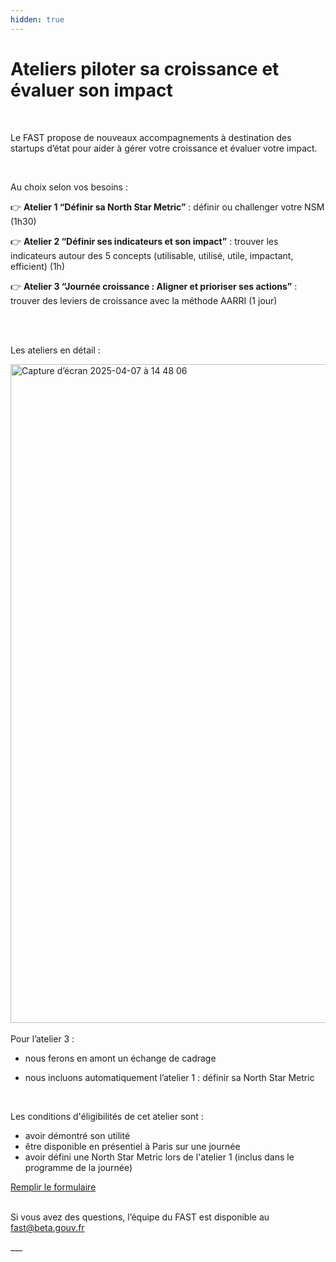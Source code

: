 ```yaml
---
hidden: true
---
```


# Ateliers piloter sa croissance et évaluer son impact

</br>

Le FAST propose de nouveaux accompagnements à destination des startups d’état pour aider à gérer votre croissance et évaluer votre impact.

</br>

Au choix selon vos besoins :

👉 **Atelier 1 “Définir sa North Star Metric”** : définir ou challenger votre NSM (1h30)

👉 **Atelier 2 “Définir ses indicateurs et son impact”** : trouver les indicateurs autour des 5 concepts (utilisable, utilisé, utile, impactant, efficient) (1h)

👉 **Atelier 3 “Journée croissance : Aligner et prioriser ses actions”** : trouver des leviers de croissance avec la méthode AARRI (1 jour)

</br>

</br>

Les ateliers en détail :

<img width="1054" alt="Capture d’écran 2025-04-07 à 14 48 06" src="https://github.com/user-attachments/assets/45ae7562-db09-47f5-933b-e86acbf21dc7" />



</br>

</br>
Pour l’atelier 3 :

- nous ferons en amont un échange de cadrage

- nous incluons automatiquement l’atelier 1 : définir sa North Star Metric
</br>


Les conditions d'éligibilités de cet atelier sont :
- avoir démontré son utilité
- être disponible en présentiel à Paris sur une journée
- avoir défini une North Star Metric lors de l'atelier 1 (inclus dans le programme de la  journée)


[Remplir le formulaire](https://tally.so/forms/mOEVYg/)
</br>
</br>

Si vous avez des questions, l’équipe du FAST est disponible au fast@beta.gouv.fr



\_\_\_

